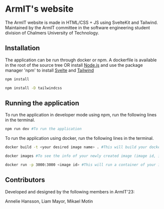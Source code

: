 # ArmIT's website

The ArmIT website is made in HTML/CSS + JS using SvelteKit and Tailwind. Maintained by the ArmIT committee in the software engineering student division of Chalmers University of Technology.

## Installation
The application can be run through docker or npm. A dockerfile is available in the root of the source tree OR install [Node.js](https://nodejs.org/en/download) and use the package manager 'npm' to install [Svelte](https://svelte.dev/docs/introduction) and [Tailwind](https://tailwindcss.com/docs/installation)


```bash
npm install
```
```bash
npm install -D tailwindcss
```

## Running the application

To run the application in developer mode using npm, run the following lines in the terminal.

```bash
npm run dev #To run the application
```

To run the application using docker, run the following lines in the terminal.
```bash
docker build -t <your desired image name> . #This will build your docker image. Include the dot.
```
```bash
docker images #To see the info of your newly created image (image id, image name, etc)
```
```bash
docker run -p 3000:3000 <image id> #This will run a container of your image and the application. Enter localhost in browser.
```


## Contributors

Developed and designed by the following members in ArmIT'23:

Annelie Hansson, Liam Mayor, Mikael Motin
